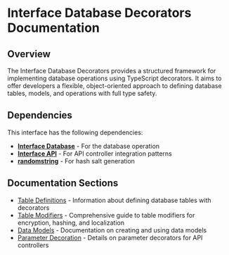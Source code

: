 # Interface Database Decorators Documentation

## Overview

The Interface Database Decorators provides a structured framework for implementing database operations using TypeScript decorators. It aims to offer developers a flexible, object-oriented approach to defining database tables, models, and operations with full type safety.

## Dependencies

This interface has the following dependencies:

- [**Interface Database**](https://github.com/AntelopeJS/interface-database) - For the database operation
- [**Interface API**](https://github.com/AntelopeJS/interface-api) - For API controller integration patterns
- [**randomstring**](https://www.npmjs.com/package/randomstring) - For hash salt generation

## Documentation Sections

- [Table Definitions](./2.table-definitions.md) - Information about defining database tables with decorators
- [Table Modifiers](./3.table-modifiers.md) - Comprehensive guide to table modifiers for encryption, hashing, and localization
- [Data Models](./4.data-models.md) - Documentation on creating and using data models
- [Parameter Decoration](./5.parameter-decoration.md) - Details on parameter decorators for API controllers
